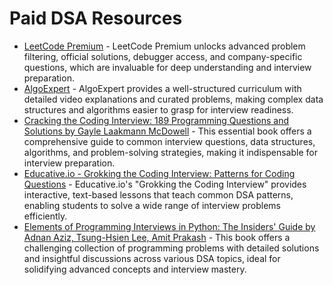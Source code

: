 # Paid DSA Resources

*   [LeetCode Premium](https://leetcode.com/premium/) - LeetCode Premium unlocks advanced problem filtering, official solutions, debugger access, and company-specific questions, which are invaluable for deep understanding and interview preparation.
*   [AlgoExpert](https://www.algoexpert.io/) - AlgoExpert provides a well-structured curriculum with detailed video explanations and curated problems, making complex data structures and algorithms easier to grasp for interview readiness.
*   [Cracking the Coding Interview: 189 Programming Questions and Solutions by Gayle Laakmann McDowell](https://www.amazon.com/Cracking-Coding-Interview-Programming-Questions/dp/0984782850/) - This essential book offers a comprehensive guide to common interview questions, data structures, algorithms, and problem-solving strategies, making it indispensable for interview preparation.
*   [Educative.io - Grokking the Coding Interview: Patterns for Coding Questions](https://www.educative.io/courses/grokking-the-coding-interview-patterns-for-coding-questions) - Educative.io's "Grokking the Coding Interview" provides interactive, text-based lessons that teach common DSA patterns, enabling students to solve a wide range of interview problems efficiently.
*   [Elements of Programming Interviews in Python: The Insiders' Guide by Adnan Aziz, Tsung-Hsien Lee, Amit Prakash](https://www.amazon.com/Elements-Programming-Interviews-Python-Insiders/dp/1537713949/) - This book offers a challenging collection of programming problems with detailed solutions and insightful discussions across various DSA topics, ideal for solidifying advanced concepts and interview mastery.